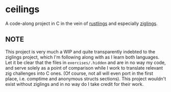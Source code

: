 # ceilings

A code-along project in C in the vein of 
[rustlings](https://rustlings.cool) and especially 
[ziglings](https://ziglings.org).

## NOTE
This project is very much a WIP and quite transparently indebted to the
ziglings project, which I'm following along with as I learn both languages. Let
it be clear that the files in `exercises/.hidden` and are in no way my code,
and serve solely as a point of comparison while I work to translate relevant
zig challenges into C ones. (Of course, not all will even port in the first
place, i.e. comptime and anonymous structs sections). This project wouldn't
exist without ziglings and in no way do I take credit for their work.
